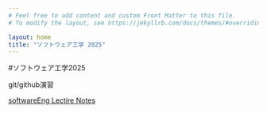 ```yaml
---
# Feel free to add content and custom Front Matter to this file.
# To modify the layout, see https://jekyllrb.com/docs/themes/#overriding-theme-defaults

layout: home
title: "ソフトウェア工学 2025"
---
```


#ソフトウェア工学2025

git/github演習  

[softwareEng Lectire Notes](softwareEng2025.md)